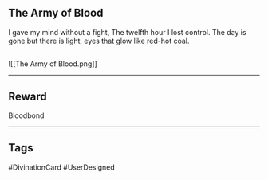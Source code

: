 ## The Army of Blood
I gave my mind without a fight, 
The twelfth hour I lost control. 
The day is gone but there is light, 
eyes that glow like red-hot coal.
## 
![[The Army of Blood.png]]

---
## Reward
Bloodbond

---
## Tags
#DivinationCard
#UserDesigned